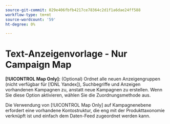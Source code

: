 ```yaml
---
source-git-commit: 029e406fbfb4217ce78364c2d1f1a6dae24ff588
workflow-type: tm+mt
source-wordcount: '59'
ht-degree: 0%

---
```

# Text-Anzeigenvorlage - Nur Campaign Map

**[!UICONTROL Map Only]:** (Optional) Ordnet alle neuen Anzeigengruppen (nicht verfügbar für [!DNL Yandex]), Suchbegriffe und Anzeigen vorhandenen Kampagnen zu, anstatt neue Kampagnen zu erstellen. Wenn Sie diese Option aktivieren, wählen Sie die Zuordnungsmethode aus.

Die Verwendung von [!UICONTROL Map Only] auf Kampagnenebene erfordert eine vorhandene Kontostruktur, die eng mit der Produkttaxonomie verknüpft ist und einfach dem Daten-Feed zugeordnet werden kann.

